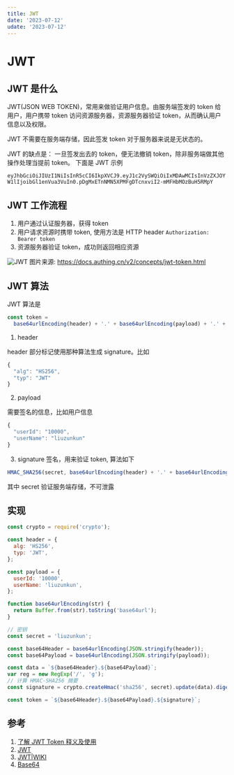 ```yaml
---
title: JWT
date: '2023-07-12'
udate: '2023-07-12'
---
```


# JWT

## JWT 是什么

JWT(JSON WEB TOKEN)，常用来做验证用户信息。由服务端签发的 token 给用户，用户携带 token 访问资源服务器，资源服务器验证 token，从而确认用户信息以及权限。

JWT 不需要在服务端存储，因此签发 token 对于服务器来说是无状态的。

JWT 的缺点是： 一旦签发出去的 token，便无法撤销 token，除非服务端做其他操作处理当提前 token。
下面是 JWT 示例

`eyJhbGciOiJIUzI1NiIsInR5cCI6IkpXVCJ9.eyJ1c2VySWQiOiIxMDAwMCIsInVzZXJOYW1lIjoibGl1enVua3VuIn0.pDgMxETnNMN5XPMFgDTcnxviI2-mMFHbMOzBuH5RMpY`

## JWT 工作流程

1. 用户通过认证服务器，获得 token
2. 用户请求资源时携带 token, 使用方法是 HTTP header `Authorization: Bearer token`
3. 资源服务器验证 token，成功则返回相应资源

![JWT](/img/jwt.png)
图片来源: https://docs.authing.cn/v2/concepts/jwt-token.html

## JWT 算法

JWT 算法是

```js
const token =
  base64urlEncoding(header) + '.' + base64urlEncoding(payload) + '.' + base64urlEncoding(signature);
```

1. header

header 部分标记使用那种算法生成 signature。比如

```js
{
  "alg": "HS256",
  "typ": "JWT"
}

```

2. payload

需要签名的信息，比如用户信息

```js
{
  "userId": "10000",
  "userName": "liuzunkun"
}
```

3. signature
   签名，用来验证 token, 算法如下

```js
HMAC_SHA256(secret, base64urlEncoding(header) + '.' + base64urlEncoding(payload));
```

其中 secret 验证服务端存储，不可泄露

## 实现

```js
const crypto = require('crypto');

const header = {
  alg: 'HS256',
  typ: 'JWT',
};

const payload = {
  userId: '10000',
  userName: 'liuzunkun',
};

function base64urlEncoding(str) {
  return Buffer.from(str).toString('base64url');
}

// 密钥
const secret = 'liuzunkun';

const base64Header = base64urlEncoding(JSON.stringify(header));
const base64Payload = base64urlEncoding(JSON.stringify(payload));

const data = `${base64Header}.${base64Payload}`;
var reg = new RegExp('/', 'g');
// 计算 HMAC-SHA256 摘要
const signature = crypto.createHmac('sha256', secret).update(data).digest('base64url');

const token = `${base64Header}.${base64Payload}.${signature}`;
```

## 参考

1. [了解 JWT Token 释义及使用](https://docs.authing.cn/v2/concepts/jwt-token.html)
2. [JWT](https://jwt.io/introduction)
3. [JWT|WIKI](https://en.wikipedia.org/wiki/JSON_Web_Token)
4. [Base64](https://en.wikipedia.org/wiki/Base64#URL_applications)
